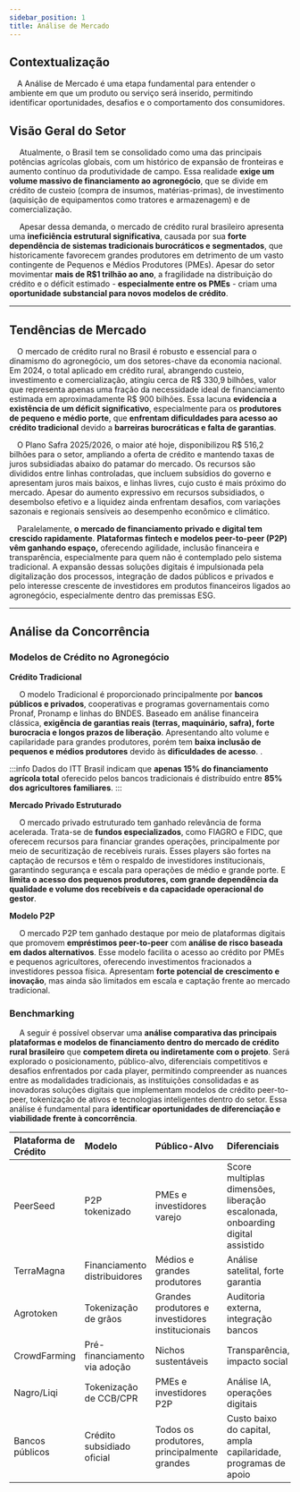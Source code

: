```yaml
---
sidebar_position: 1
title: Análise de Mercado
---
```


## Contextualização

&emsp;A Análise de Mercado é uma etapa fundamental para entender o ambiente em que um produto ou serviço será inserido, permitindo identificar oportunidades, desafios e o comportamento dos consumidores. 

## Visão Geral do Setor

&emsp; Atualmente, o Brasil tem se consolidado como uma das principais potências agrícolas globais, com um histórico de expansão de fronteiras e aumento contínuo da produtividade de campo. Essa realidade **exige um volume massivo de financiamento ao agronegócio**, que se divide em crédito de custeio (compra de insumos, matérias-primas), de investimento (aquisição de equipamentos como tratores e armazenagem) e de comercialização.

&emsp; Apesar dessa demanda, o mercado de crédito rural brasileiro apresenta uma **ineficiência estrutural significativa**, causada por sua **forte dependência de sistemas tradicionais burocráticos e segmentados**, que historicamente favorecem grandes produtores em detrimento de um vasto contingente de Pequenos e Médios Produtores (PMEs). Apesar do setor movimentar **mais de R$1 trilhão ao ano**, a fragilidade na distribuição do crédito e o déficit estimado - **especialmente entre os PMEs** - criam uma **oportunidade substancial para novos modelos de crédito**.

---
## Tendências de Mercado

&emsp;O mercado de crédito rural no Brasil é robusto e essencial para o dinamismo do agronegócio, um dos setores-chave da economia nacional. Em 2024, o total aplicado em crédito rural, abrangendo custeio, investimento e comercialização, atingiu cerca de R$ 330,9 bilhões, valor que representa apenas uma fração da necessidade ideal de financiamento estimada em aproximadamente R$ 900 bilhões. Essa lacuna **evidencia a existência de um déficit significativo**, especialmente para os **produtores de pequeno e médio porte**, que **enfrentam dificuldades para acesso ao crédito tradicional** devido a **barreiras burocráticas e falta de garantias**.

&emsp;O Plano Safra 2025/2026, o maior até hoje, disponibilizou R$ 516,2 bilhões para o setor, ampliando a oferta de crédito e mantendo taxas de juros subsidiadas abaixo do patamar do mercado. Os recursos são divididos entre linhas controladas, que incluem subsídios do governo e apresentam juros mais baixos, e linhas livres, cujo custo é mais próximo do mercado. Apesar do aumento expressivo em recursos subsidiados, o desembolso efetivo e a liquidez ainda enfrentam desafios, com variações sazonais e regionais sensíveis ao desempenho econômico e climático.

&emsp;Paralelamente, **o mercado de financiamento privado e digital tem crescido rapidamente**. **Plataformas fintech e modelos peer-to-peer (P2P) vêm ganhando espaço,** oferecendo agilidade, inclusão financeira e transparência, especialmente para quem não é contemplado pelo sistema tradicional. A expansão dessas soluções digitais é impulsionada pela digitalização dos processos, integração de dados públicos e privados e pelo interesse crescente de investidores em produtos financeiros ligados ao agronegócio, especialmente dentro das premissas ESG.

---
## Análise da Concorrência

### Modelos de Crédito no Agronegócio

**Crédito Tradicional**

&emsp; O modelo Tradicional é proporcionado principalmente por **bancos públicos e privados**, cooperativas e programas governamentais como Pronaf, Pronamp e linhas do BNDES. Baseado em análise financeira clássica, **exigência de garantias reais (terras, maquinário, safra), forte burocracia e longos prazos de liberação**. Apresentando alto volume e capilaridade para grandes produtores, porém tem **baixa inclusão de pequenos e médios produtores** devido às **dificuldades de acesso**. .

:::info
Dados do ITT Brasil indicam que **apenas 15% do financiamento agrícola total** oferecido pelos bancos tradicionais é distribuído entre **85% dos agricultores familiares**.
:::

**Mercado Privado Estruturado**

&emsp; O mercado privado estruturado tem ganhado relevância de forma acelerada. Trata-se de **fundos especializados**, como FIAGRO e FIDC, que oferecem recursos para financiar grandes operações, principalmente por meio de securitização de recebíveis rurais. Esses players são fortes na captação de recursos e têm o respaldo de investidores institucionais, garantindo segurança e escala para operações de médio e grande porte. E **limita o acesso dos pequenos produtores, com grande dependência da qualidade e volume dos recebíveis e da capacidade operacional do gestor**.

**Modelo P2P**

&emsp; O mercado P2P tem ganhado destaque por meio de plataformas digitais que promovem **empréstimos peer-to-peer** com **análise de risco baseada em dados alternativos**. Esse modelo facilita o acesso ao crédito por PMEs e pequenos agricultores, oferecendo investimentos fracionados a investidores pessoa física. Apresentam **forte potencial de crescimento e inovação**, mas ainda são limitados em escala e captação frente ao mercado tradicional.

### Benchmarking 
&emsp; A seguir é possível observar uma **análise comparativa das principais plataformas e modelos de financiamento dentro do mercado de crédito rural brasileiro** que **competem direta ou indiretamente com o projeto**. Será explorado o posicionamento, público-alvo, diferenciais competitivos e desafios enfrentados por cada player, permitindo compreender as nuances entre as modalidades tradicionais, as instituições consolidadas e as inovadoras soluções digitais que implementam modelos de crédito peer-to-peer, tokenização de ativos e tecnologias inteligentes dentro do setor. Essa análise é fundamental para **identificar oportunidades de diferenciação e viabilidade frente à concorrência**.

| Plataforma de Crédito | Modelo | Público-Alvo | Diferenciais | Desafios |
| :-------------------- | :----- | :----------- | :------------ | :------- |
| PeerSeed | P2P tokenizado | PMEs e investidores varejo | Score multiplas dimensões, liberação escalonada, onboarding digital assistido | Captação inicial, escalabilidade, regulação |
| TerraMagna | Financiamento distribuidores | Médios e grandes produtores | Análise satelital, forte garantia | Baixa presença nos PMEs |
| Agrotoken | Tokenização de grãos | Grandes produtores e investidores institucionais | Auditoria externa, integração bancos | Difícil adoção por pequenos produtores |
| CrowdFarming | Pré-financiamento via adoção | Nichos sustentáveis | Transparência, impacto social | Baixa escala, logística complexa |
| Nagro/Liqi | Tokenização de CCB/CPR | PMEs e investidores P2P | Análise IA, operações digitais | Capilaridade limitada |
| Bancos públicos | Crédito subsidiado oficial | Todos os produtores, principalmente grandes | Custo baixo do capital, ampla capilaridade, programas de apoio | Burocracia, lentidão, baixa inclusão para os menores produtores



